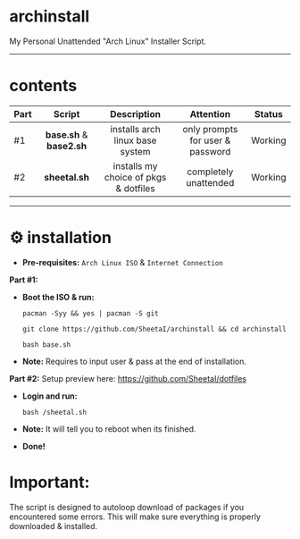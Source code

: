 # archinstall
My Personal Unattended "Arch Linux" Installer Script.

---
# contents

| Part | Script | Description | Attention | Status |
:-- | :--: | :--: | :--: | :--: |
#1 | **base.sh** & **base2.sh** | installs arch linux base system  | only prompts for user & password | Working |
#2 | **sheetal.sh** | installs my choice of pkgs & dotfiles | completely unattended | Working |

 ---

# ⚙️ installation

 - **Pre-requisites:**
`Arch Linux ISO` & `Internet Connection`


**Part #1:** 
 - **Boot the ISO & run:**

    `pacman -Syy && yes | pacman -S git`

    `git clone https://github.com/SheetaI/archinstall && cd archinstall`
    
    `bash base.sh`
    
 - **Note:** Requires to input user & pass at the end of installation.
      
**Part #2:** Setup preview here: https://github.com/SheetaI/dotfiles

 - **Login and run:**
 
    `bash /sheetal.sh`
 
 - **Note:** It will tell you to reboot when its finished.   
 
 - **Done!**
 
# Important:
 The script is designed to autoloop download of packages if you encountered some errors. This will make sure everything is properly downloaded & installed.
 
